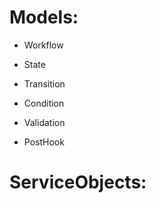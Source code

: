 

Models:
================
- Workflow
- State
- Transition

- Condition
- Validation
- PostHook


ServiceObjects:
================

            
            
      

